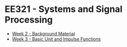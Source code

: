 # EE321 - Systems and Signal Processing

- [Week 2 - Background Material](EE321/WK2.md)
- [Week 3 - Basic Unit and Impulse Functions](EE321/WK3.md)